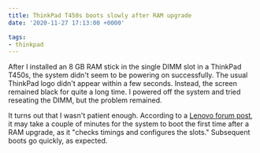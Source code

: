 ```yaml
---
title: ThinkPad T450s boots slowly after RAM upgrade
date: '2020-11-27 17:13:00 +0000'

tags:
- thinkpad
---
```


After I installed an 8 GB RAM stick in the single DIMM slot in a ThinkPad T450s,
the system didn't seem to be powering on successfully.  The usual ThinkPad logo
didn't appear within a few seconds.  Instead, the screen remained black for
quite a long time.  I powered off the system and tried reseating the DIMM, but
the problem remained.

It turns out that I wasn't patient enough.  According to a
[Lenovo forum post](https://forums.lenovo.com/t5/ThinkPad-T400-T500-and-newer-T/T450s-ram-upgrade/td-p/3470010),
it may take a couple of minutes for the system to boot the first time after
a RAM upgrade, as it "checks timings and configures the slots."  Subsequent
boots go quickly, as expected.
